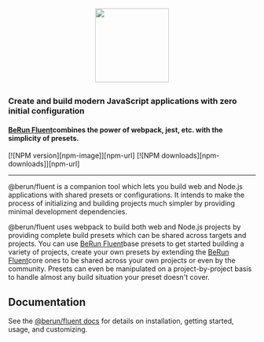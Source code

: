 <h1><p align="center"><a href="https://berun.js.org"><img src="https://raw.githubusercontent.com/bestyled/berun/master/docs/assets/logo.png" height="150"></a></p></h1>

### Create and build modern JavaScript applications with zero initial configuration
#### [BeRun Fluent](https://github.com/bestyled/berun/master/packages/fluent)combines the power of webpack, jest, etc. with the simplicity of presets.

[![NPM version][npm-image]][npm-url]
[![NPM downloads][npm-downloads]][npm-url]

---

@berun/fluent is a companion tool which lets you build web and Node.js applications with shared presets or configurations. 
It intends to make the process of initializing and building projects much simpler by providing minimal development
dependencies.

@berun/fluent uses webpack to build both web and Node.js projects by providing complete build presets which can be shared
across targets and projects. You can use [BeRun Fluent](https://github.com/bestyled/berun/master/packages/fluent)base presets to get started building a variety of projects, create
your own presets by extending the [BeRun Fluent](https://github.com/bestyled/berun/master/packages/fluent)core ones to be shared across your own projects or even by the community.
Presets can even be manipulated on a project-by-project basis to handle almost any build situation your preset doesn't
cover.

## Documentation

See the [@berun/fluent docs](https://berun.js.org/)
for details on installation, getting started, usage, and customizing.